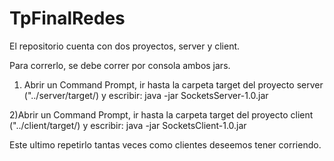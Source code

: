 # TpFinalRedes

El repositorio cuenta con dos proyectos, server y client.

Para correrlo, se debe correr por consola ambos jars.

1) Abrir un Command Prompt, ir hasta la carpeta target del proyecto server ("../server/target/) y escribir: java -jar SocketsServer-1.0.jar

2)Abrir un Command Prompt, ir hasta la carpeta target del proyecto client ("../client/target/) y escribir: java -jar SocketsClient-1.0.jar

Este ultimo repetirlo tantas veces como clientes deseemos tener corriendo.